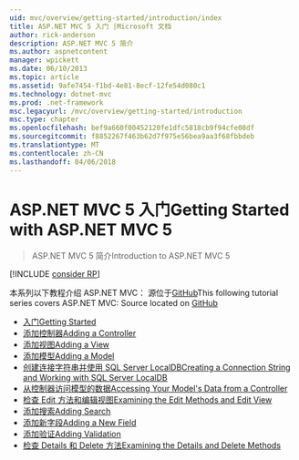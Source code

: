 ```yaml
---
uid: mvc/overview/getting-started/introduction/index
title: ASP.NET MVC 5 入门 |Microsoft 文档
author: rick-anderson
description: ASP.NET MVC 5 简介
ms.author: aspnetcontent
manager: wpickett
ms.date: 06/10/2013
ms.topic: article
ms.assetid: 9afe7454-f1bd-4e81-8ecf-12fe54d080c1
ms.technology: dotnet-mvc
ms.prod: .net-framework
msc.legacyurl: /mvc/overview/getting-started/introduction
msc.type: chapter
ms.openlocfilehash: bef9a660f00452120fe1dfc5818cb9f94cfe08df
ms.sourcegitcommit: f8852267f463b62d7f975e56bea9aa3f68fbbdeb
ms.translationtype: MT
ms.contentlocale: zh-CN
ms.lasthandoff: 04/06/2018
---
```

<a name="getting-started-with-aspnet-mvc-5"></a><span data-ttu-id="4ee3c-103">ASP.NET MVC 5 入门</span><span class="sxs-lookup"><span data-stu-id="4ee3c-103">Getting Started with ASP.NET MVC 5</span></span>
====================
> <span data-ttu-id="4ee3c-104">ASP.NET MVC 5 简介</span><span class="sxs-lookup"><span data-stu-id="4ee3c-104">Introduction to ASP.NET MVC 5</span></span>

[!INCLUDE [consider RP](../../../../includes/razor.md)]

<span data-ttu-id="4ee3c-105">本系列以下教程介绍 ASP.NET MVC： 源位于[GitHub](https://github.com/aspnet/Docs/tree/master/aspnet/mvc/overview/getting-started/introduction/sample/MvcMovie/MvcMovie)</span><span class="sxs-lookup"><span data-stu-id="4ee3c-105">This following tutorial series covers ASP.NET MVC: Source located on [GitHub](https://github.com/aspnet/Docs/tree/master/aspnet/mvc/overview/getting-started/introduction/sample/MvcMovie/MvcMovie)</span></span>

- [<span data-ttu-id="4ee3c-106">入门</span><span class="sxs-lookup"><span data-stu-id="4ee3c-106">Getting Started</span></span>](getting-started.md)
- [<span data-ttu-id="4ee3c-107">添加控制器</span><span class="sxs-lookup"><span data-stu-id="4ee3c-107">Adding a Controller</span></span>](adding-a-controller.md)
- [<span data-ttu-id="4ee3c-108">添加视图</span><span class="sxs-lookup"><span data-stu-id="4ee3c-108">Adding a View</span></span>](adding-a-view.md)
- [<span data-ttu-id="4ee3c-109">添加模型</span><span class="sxs-lookup"><span data-stu-id="4ee3c-109">Adding a Model</span></span>](adding-a-model.md)
- [<span data-ttu-id="4ee3c-110">创建连接字符串并使用 SQL Server LocalDB</span><span class="sxs-lookup"><span data-stu-id="4ee3c-110">Creating a Connection String and Working with SQL Server LocalDB</span></span>](creating-a-connection-string.md)
- [<span data-ttu-id="4ee3c-111">从控制器访问模型的数据</span><span class="sxs-lookup"><span data-stu-id="4ee3c-111">Accessing Your Model's Data from a Controller</span></span>](accessing-your-models-data-from-a-controller.md)
- [<span data-ttu-id="4ee3c-112">检查 Edit 方法和编辑视图</span><span class="sxs-lookup"><span data-stu-id="4ee3c-112">Examining the Edit Methods and Edit View</span></span>](examining-the-edit-methods-and-edit-view.md)
- [<span data-ttu-id="4ee3c-113">添加搜索</span><span class="sxs-lookup"><span data-stu-id="4ee3c-113">Adding Search</span></span>](adding-search.md)
- [<span data-ttu-id="4ee3c-114">添加新字段</span><span class="sxs-lookup"><span data-stu-id="4ee3c-114">Adding a New Field</span></span>](adding-a-new-field.md)
- [<span data-ttu-id="4ee3c-115">添加验证</span><span class="sxs-lookup"><span data-stu-id="4ee3c-115">Adding Validation</span></span>](adding-validation.md)
- [<span data-ttu-id="4ee3c-116">检查 Details 和 Delete 方法</span><span class="sxs-lookup"><span data-stu-id="4ee3c-116">Examining the Details and Delete Methods</span></span>](examining-the-details-and-delete-methods.md)
